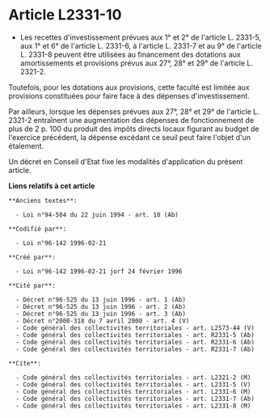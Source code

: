 # Article L2331-10

- Les recettes d'investissement prévues aux 1° et 2° de l'article L. 2331-5, aux 1° et 6° de l'article L. 2331-6, à l'article
L. 2331-7 et au 9° de l'article L. 2331-8 peuvent être utilisées au financement des dotations aux amortissements et
provisions prévus aux 27°, 28° et 29° de l'article L. 2321-2.

Toutefois, pour les dotations aux provisions, cette faculté est limitée aux provisions constituées pour faire face à des
dépenses d'investissement.

Par ailleurs, lorsque les dépenses prévues aux 27°, 28° et 29° de l'article L. 2321-2 entraînent une augmentation des
dépenses de fonctionnement de plus de 2 p. 100 du produit des impôts directs locaux figurant au budget de l'exercice
précédent, la dépense excédant ce seuil peut faire l'objet d'un étalement.

Un décret en Conseil d'Etat fixe les modalités d'application du présent article.

**Liens relatifs à cet article**

	**Anciens textes**:

	  - Loi n°94-504 du 22 juin 1994 - art. 10 (Ab)

	**Codifié par**:

	  - Loi n°96-142 1996-02-21

	**Créé par**:

	  - Loi n°96-142 1996-02-21 jorf 24 février 1996

	**Cité par**:

	  - Décret n°96-525 du 13 juin 1996 - art. 1 (Ab)
	  - Décret n°96-525 du 13 juin 1996 - art. 2 (Ab)
	  - Décret n°96-525 du 13 juin 1996 - art. 3 (Ab)
	  - Décret n°2000-318 du 7 avril 2000 - art. 4 (V)
	  - Code général des collectivités territoriales - art. L2573-44 (V)
	  - Code général des collectivités territoriales - art. R2331-5 (Ab)
	  - Code général des collectivités territoriales - art. R2331-6 (Ab)
	  - Code général des collectivités territoriales - art. R2331-7 (Ab)

	**Cite**:

	  - Code général des collectivités territoriales - art. L2321-2 (M)
	  - Code général des collectivités territoriales - art. L2331-5 (V)
	  - Code général des collectivités territoriales - art. L2331-6 (M)
	  - Code général des collectivités territoriales - art. L2331-7 (Ab)
	  - Code général des collectivités territoriales - art. L2331-8 (M)
